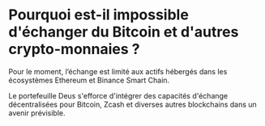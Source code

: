 # Pourquoi est-il impossible d'échanger du Bitcoin et d'autres crypto-monnaies ?

Pour le moment, l’échange est limité aux actifs hébergés dans les écosystèmes Ethereum et Binance Smart Chain.

Le portefeuille Deus s'efforce d'intégrer des capacités d'échange décentralisées pour Bitcoin, Zcash et diverses autres blockchains dans un avenir prévisible.